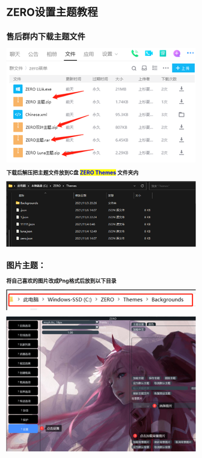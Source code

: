 # ZERO设置主题教程

## **售后群内下载主题文件**

![](<../../.gitbook/assets/image (11) (1) (1) (1) (1).png>)

**下载后解压把主题文件放到C盘 **<mark style="color:blue;">**ZERO Themes**</mark>** 文件夹内**

![](<../../.gitbook/assets/image (20) (1) (1) (1) (1) (1) (1) (1) (1).png>)

## 图片主题：

**将自己喜欢的图片改成Png格式后放到以下目录**

![](<../../.gitbook/assets/image (10) (1) (1) (1) (1) (1).png>)

![](<../../.gitbook/assets/image (6) (1) (1) (1).png>)
